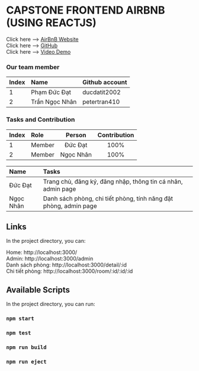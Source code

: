 
# CAPSTONE FRONTEND AIRBNB (USING REACTJS)

Click here --> <a href="https://airbnb.phamducdat.id.vn/" target="_blank">AirBnB Website</a>
</br>
Click here --> <a href="https://github.com/ducdatit2002/Capstone-AirBnB-FE" target="_blank">GitHub</a>
</br>
Click here --> <a href="https://www.youtube.com/watch?v=Z2hGVObDybk" target="_blank">Video Demo</a>
</br>

### Our team member
| Index | Name                |      Github account             |
|:------|:-----------------------|:---------------------------|
| 1     | Phạm Đức Đạt |ducdatit2002 |
| 2     | Trần Ngọc Nhân | petertran410 |         

### Tasks and Contribution 
| Index | Role                                                         | Person  | Contribution |
|:------|:-------------------------------------------------------------|:--------------:|:------------:|
| 1     | Member     |   Đức Đạt   |          100%      |
| 2     | Member      |  Ngọc Nhân   |          100%      |


| Name | Tasks |
|:------|:-------------------------------------------------------------|
| Đức Đạt     | Trang chủ, đăng ký, đăng nhập, thông tin cá nhân, admin page   |   
| Ngọc Nhân   | Danh sách phòng, chi tiết phòng, tính năng đặt phòng, admin page   |    
    

## Links

In the project directory, you can:

Home: http://localhost:3000/
</br>
Admin: http://localhost:3000/admin
</br>
Danh sách phòng: http://localhost:3000/detail/:id
</br>
Chi tiết phòng: http://localhost:3000/room/:id/:id/:id




## Available Scripts

In the project directory, you can run:

### `npm start`

### `npm test`

### `npm run build`

### `npm run eject`

